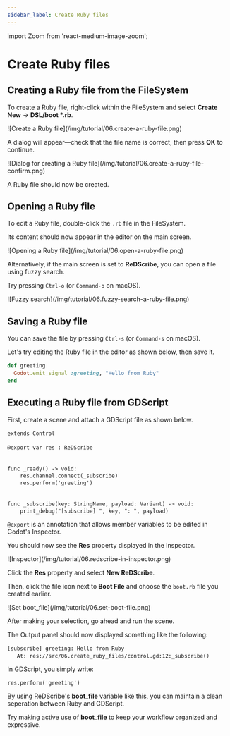 ```yaml
---
sidebar_label: Create Ruby files
---
```

import Zoom from 'react-medium-image-zoom';

# Create Ruby files

## Creating a Ruby file from the FileSystem

To create a Ruby file, right-click within the FileSystem and select **Create New** → **DSL/boot \*.rb**.

<Zoom>
![Create a Ruby file](/img/tutorial/06.create-a-ruby-file.png)
</Zoom>

A dialog will appear—check that the file name is correct, then press **OK** to continue.

<Zoom>
![Dialog for creating a Ruby file](/img/tutorial/06.create-a-ruby-file-confirm.png)
</Zoom>

A Ruby file should now be created.


## Opening a Ruby file

To edit a Ruby file, double-click the `.rb` file in the FileSystem.

Its content should now appear in the editor on the main screen.

<Zoom>
![Opening a Ruby file](/img/tutorial/06.open-a-ruby-file.png)
</Zoom>

Alternatively, if the main screen is set to **ReDScribe**, you can open a file using fuzzy search.

Try pressing `Ctrl-o` (or `Command-o` on macOS).

<Zoom>
![Fuzzy search](/img/tutorial/06.fuzzy-search-a-ruby-file.png)
</Zoom>


## Saving a Ruby file

You can save the file by pressing `Ctrl-s` (or `Command-s` on macOS).

Let's try editing the Ruby file in the editor as shown below, then save it.

```ruby title="boot.rb"
def greeting
  Godot.emit_signal :greeting, "Hello from Ruby"
end
```

## Executing a Ruby file from GDScript

First, create a scene and attach a GDScript file as shown below.

```gdscript title="control.gd"
extends Control

@export var res : ReDScribe


func _ready() -> void:
	res.channel.connect(_subscribe)
	res.perform('greeting')


func _subscribe(key: StringName, payload: Variant) -> void:
	print_debug("[subscribe] ", key, ": ", payload)

```

`@export` is an annotation that allows member variables to be edited in Godot's Inspector.

You should now see the **Res** property displayed in the Inspector.

<Zoom>
![Inspector](/img/tutorial/06.redscribe-in-inspector.png)
</Zoom>

Click the **Res** property and select **New ReDScribe**.

Then, click the file icon next to **Boot File** and choose the `boot.rb` file you created earlier.

<Zoom>
![Set boot_file](/img/tutorial/06.set-boot-file.png)
</Zoom>

After making your selection, go ahead and run the scene.

The Output panel should now displayed something like the following:

```txt title="Output"
[subscribe] greeting: Hello from Ruby
   At: res://src/06.create_ruby_files/control.gd:12:_subscribe()
```

In GDScript, you simply write:
```gdscript
res.perform('greeting')
```

By using ReDScribe's **boot_file** variable like this, you can maintain a clean seperation between Ruby and GDScript.

Try making active use of **boot_file** to keep your workflow organized and expressive.



